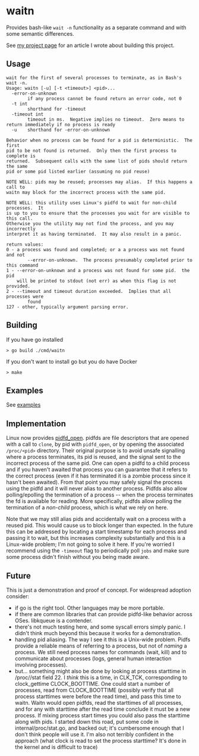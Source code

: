 # waitn
Provides bash-like `wait -n` functionality as a separate command and with some semantic differences.

See [my project page](https://stevenpelley.github.io/waitn/) for an article I wrote about building this project.

## Usage
```
wait for the first of several processes to terminate, as in Bash's wait -n.
Usage: waitn [-u] [-t <timeout>] <pid>...
  -error-on-unknown
        if any process cannot be found return an error code, not 0
  -t int
        shorthand for -timeout
  -timeout int
        timeout in ms.  Negative implies no timeout.  Zero means to return immediately if no process is ready
  -u    shorthand for -error-on-unknown

Behavior when no process can be found for a pid is deterministic.  The first
pid to be not found is returned.  Only then the first process to complete is
returned.  Subsequent calls with the same list of pids should return the same
pid or some pid listed earlier (assuming no pid reuse)

NOTE WELL: pids may be reused; processes may alias.  If this happens a call to
waitn may block for the incorrect process with the same pid.

NOTE WELL: this utility uses Linux's pidfd to wait for non-child processes.  It
is up to you to ensure that the processes you wait for are visible to this call.
Otherwise you the utility may not find the process, and you may incorrectly
interpret it as having terminated.  It may also result in a panic.

return values:
0 - a process was found and completed; or a a process was not found and not
        --error-on-unknown.  The process presumably completed prior to this command
1 - --error-on-unknown and a process was not found for some pid.  the pid
    will be printed to stdout (not err) as when this flag is not provided.
2 - --timeout and timeout duration exceeded.  Implies that all processes were
        found
127 - other, typically argument parsing error.
```

## Building
If you have go installed
```
> go build ./cmd/waitn
```
If you don't want to install go but you do have Docker
```
> make
```

## Examples
See [examples](https://github.com/stevenpelley/waitn/tree/main/examples "examples")

## Implementation
Linux now provides [pidfd_open](https://man7.org/linux/man-pages/man2/pidfd_open.2.html).
pidfds are file descriptors that are opened with a call to `clone`, by pid with `pidfd_open`, or by opening the associated `/proc/<pid>` directory.  Their original purpose is to avoid unsafe signalling where a process terminates, its pid is reused, and the signal sent to the incorrect process of the same pid.  One can open a pidfd to a child process and if you haven't awaited that process you can guarantee that it refers to the correct process (even if it has terminated it is a zombie process since it hasn't been awaited).  From that point you may safely signal the process using the pidfd and it will never alias to another process.  Pidfds also allow polling/epolling the termination of a process -- when the process terminates the fd is available for reading.  More specifically, pidfds allow polling the termination of a _non-child_ process, which is what we rely on here.

Note that we may still alias pids and accidentally wait on a process with a reused pid.  This would cause us to block longer than expected.  In the future this can be addressed by locating a start timestamp for each process and passing it to wait, but this increases complexity substantially and this is a Linux-wide problem; I'm not going to solve it here.  If you're worried I recommend using the `-timeout` flag to periodically poll `jobs` and make sure some process didn't finish without you being made aware.

## Future
This is just a demonstration and proof of concept.  For widespread adoption consider:
- if go is the right tool.  Other languages may be more portable.
- if there are common libraries that can provide pidfd-like behavior across OSes.  libkqueue is a contender.
- there's not much testing here, and some syscall errors simply panic.  I didn't think much beyond this because it works for a demonstration.
- handling pid aliasing.  The way I see it this is a Unix-wide problem.  Pidfs provide a reliable means of referring to a process, but not of _naming_ a process.  We still need process names for commands (wait, kill) and to communicate about processes (logs, general human interaction involving processes).
- but... something might also be done by looking at process starttime in /proc/<pid>/stat field 22.  I _think_ this is a time, in CLK_TCK, corresponding to clock_gettime CLOCK_BOOTTIME.  One could start a number of processes, read from CLOCK_BOOTTIME (possibly verify that all process starttimes were before the read time), and pass this time to waitn.  Waitn would open pidfds, read the starttimes of all processes, and for any with starttime after the read time conclude it must be a new process.  If mixing process start times you could also pass the starttime along with pids.  I started down this road, put some code in internal/proc/stat.go, and backed out; it's cumbersome enough that I don't think people will use it.  I'm also not terribly confident in the approach (what clock is read to set the process starttime?  It's done in the kernel and is difficult to trace)

